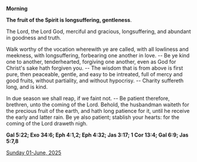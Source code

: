 **Morning**

**The fruit of the Spirit is longsuffering, gentleness**.
 
The Lord, the Lord God, merciful and gracious, longsuffering, and abundant in goodness and truth.
 
Walk worthy of the vocation wherewith ye are called, with all lowliness and meekness, with longsuffering, forbearing one another in love. -- Be ye kind one to another, tenderhearted, forgiving one another, even as God for Christ's sake hath forgiven you. -- The wisdom that is from above is first pure, then peaceable, gentle, and easy to be intreated, full of mercy and good fruits, without partiality, and without hypocrisy. -- Charity suffereth long, and is kind.
 
In due season we shall reap, if we faint not. -- Be patient therefore, brethren, unto the coming of the Lord. Behold, the husbandman waiteth for the precious fruit of the earth, and hath long patience for it, until he receive the early and latter rain. Be ye also patient; stablish your hearts: for the coming of the Lord draweth nigh.  

**Gal 5:22; Exo 34:6; Eph 4:1,2; Eph 4:32; Jas 3:17; 1 Cor 13:4; Gal 6:9; Jas 5:7,8**

[Sunday 01-June, 2025](https://t.me/daily_light)
